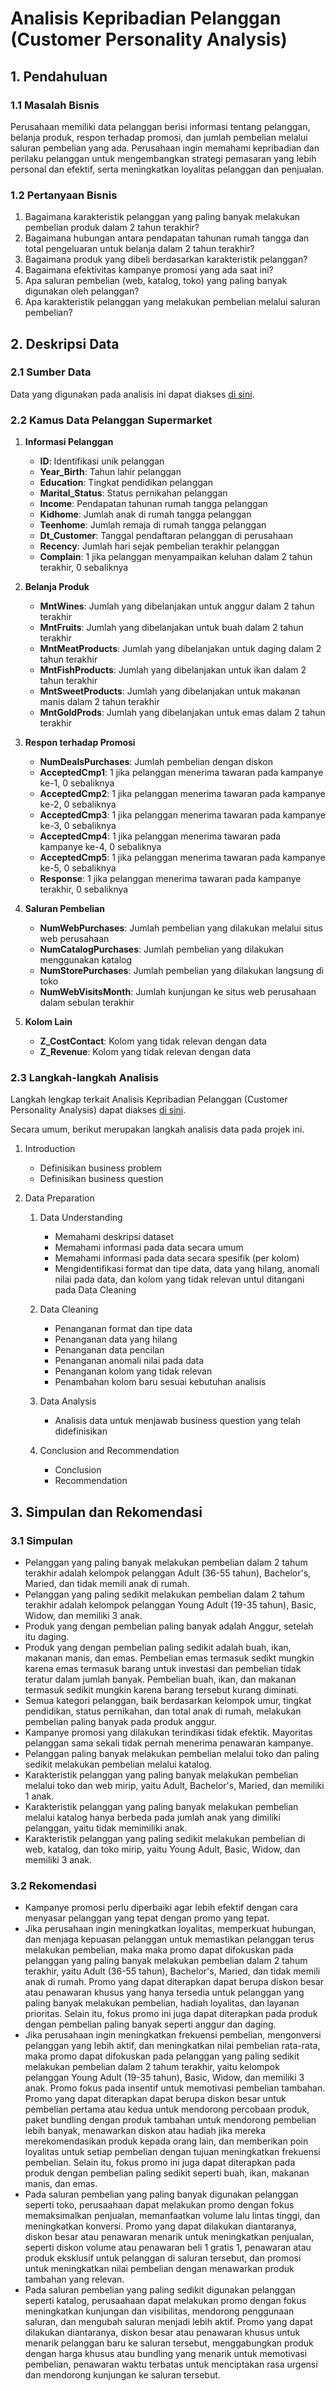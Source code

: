 # Analisis Kepribadian Pelanggan (Customer Personality Analysis)

## 1. Pendahuluan

### 1.1 Masalah Bisnis

Perusahaan memiliki data pelanggan berisi informasi tentang pelanggan, belanja produk, respon terhadap promosi, dan jumlah pembelian melalui saluran pembelian yang ada. Perusahaan ingin memahami kepribadian dan perilaku pelanggan untuk mengembangkan strategi pemasaran yang lebih personal dan efektif, serta meningkatkan loyalitas pelanggan dan penjualan.

### 1.2 Pertanyaan Bisnis

1. Bagaimana karakteristik pelanggan yang paling banyak melakukan pembelian produk dalam 2 tahun terakhir?
2. Bagaimana hubungan antara pendapatan tahunan rumah tangga dan total pengeluaran untuk belanja dalam 2 tahun terakhir?
3. Bagaimana produk yang dibeli berdasarkan karakteristik pelanggan?
4. Bagaimana efektivitas kampanye promosi yang ada saat ini?
5. Apa saluran pembelian (web, katalog, toko) yang paling banyak digunakan oleh pelanggan?
6. Apa karakteristik pelanggan yang melakukan pembelian melalui saluran pembelian?

## 2. Deskripsi Data

### 2.1 Sumber Data

Data yang digunakan pada analisis ini dapat diakses [di sini](https://github.com/fawwazmts/customer-personality-analysis/blob/main/Supermarket%20Customers.csv).

### 2.2 Kamus Data Pelanggan Supermarket

1. **Informasi Pelanggan**

   * **ID**: Identifikasi unik pelanggan
   * **Year_Birth**: Tahun lahir pelanggan
   * **Education**: Tingkat pendidikan pelanggan
   * **Marital_Status**: Status pernikahan pelanggan
   * **Income**: Pendapatan tahunan rumah tangga pelanggan
   * **Kidhome**: Jumlah anak di rumah tangga pelanggan
   * **Teenhome**: Jumlah remaja di rumah tangga pelanggan
   * **Dt_Customer**: Tanggal pendaftaran pelanggan di perusahaan
   * **Recency**: Jumlah hari sejak pembelian terakhir pelanggan
   * **Complain**: 1 jika pelanggan menyampaikan keluhan dalam 2 tahun terakhir, 0 sebaliknya
2. **Belanja Produk**

   * **MntWines**: Jumlah yang dibelanjakan untuk anggur dalam 2 tahun terakhir
   * **MntFruits**: Jumlah yang dibelanjakan untuk buah dalam 2 tahun terakhir
   * **MntMeatProducts**: Jumlah yang dibelanjakan untuk daging dalam 2 tahun terakhir
   * **MntFishProducts**: Jumlah yang dibelanjakan untuk ikan dalam 2 tahun terakhir
   * **MntSweetProducts**: Jumlah yang dibelanjakan untuk makanan manis dalam 2 tahun terakhir
   * **MntGoldProds**: Jumlah yang dibelanjakan untuk emas dalam 2 tahun terakhir
3. **Respon terhadap Promosi**

   * **NumDealsPurchases**: Jumlah pembelian dengan diskon
   * **AcceptedCmp1**: 1 jika pelanggan menerima tawaran pada kampanye ke-1, 0 sebaliknya
   * **AcceptedCmp2**: 1 jika pelanggan menerima tawaran pada kampanye ke-2, 0 sebaliknya
   * **AcceptedCmp3**: 1 jika pelanggan menerima tawaran pada kampanye ke-3, 0 sebaliknya
   * **AcceptedCmp4**: 1 jika pelanggan menerima tawaran pada kampanye ke-4, 0 sebaliknya
   * **AcceptedCmp5**: 1 jika pelanggan menerima tawaran pada kampanye ke-5, 0 sebaliknya
   * **Response**: 1 jika pelanggan menerima tawaran pada kampanye terakhir, 0 sebaliknya
4. **Saluran Pembelian**

   * **NumWebPurchases**: Jumlah pembelian yang dilakukan melalui situs web perusahaan
   * **NumCatalogPurchases**: Jumlah pembelian yang dilakukan menggunakan katalog
   * **NumStorePurchases**: Jumlah pembelian yang dilakukan langsung di toko
   * **NumWebVisitsMonth**: Jumlah kunjungan ke situs web perusahaan dalam sebulan terakhir
5. **Kolom Lain**

   * **Z_CostContact**: Kolom yang tidak relevan dengan data
   * **Z_Revenue**: Kolom yang tidak relevan dengan data

### 2.3 Langkah-langkah Analisis

Langkah lengkap terkait Analisis Kepribadian Pelanggan (Customer Personality Analysis) dapat diakses [di sini](https://github.com/fawwazmts/customer-personality-analysis/blob/main/CustomerPersonalityAnalysis.ipynb).

Secara umum, berikut merupakan langkah analisis data pada projek ini.

1. Introduction

   * Definisikan business problem
   * Definisikan business question
2. Data Preparation

   1. Data Understanding

      * Memahami deskripsi dataset
      * Memahami informasi pada data secara umum
      * Memahami informasi pada data secara spesifik (per kolom)
      * Mengidentifikasi format dan tipe data, data yang hilang, anomali nilai pada data, dan kolom yang tidak relevan untul ditangani pada Data Cleaning
   2. Data Cleaning

      * Penanganan format dan tipe data
      * Penanganan data yang hilang
      * Penanganan data pencilan
      * Penanganan anomali nilai pada data
      * Penanganan kolom yang tidak relevan
      * Penambahan kolom baru sesuai kebutuhan analisis
   3. Data Analysis

      * Analisis data untuk menjawab business question yang telah didefinisikan
   4. Conclusion and Recommendation

      * Conclusion
      * Recommendation

## 3. Simpulan dan Rekomendasi

### 3.1 Simpulan

- Pelanggan yang paling banyak melakukan pembelian dalam 2 tahum terakhir adalah kelompok pelanggan Adult (36-55 tahun), Bachelor's, Maried, dan tidak memili anak di rumah.
- Pelanggan yang paling sedikit melakukan pembelian dalam 2 tahum terakhir adalah kelompok pelanggan Young Adult (19-35 tahun), Basic, Widow, dan memiliki 3 anak.
- Produk yang dengan pembelian paling banyak adalah Anggur, setelah itu daging.
- Produk yang dengan pembelian paling sedikit adalah buah, ikan, makanan manis, dan emas. Pembelian emas termasuk sedikt mungkin karena emas termasuk barang untuk investasi dan pembelian tidak teratur dalam jumlah banyak. Pembelian buah, ikan, dan makanan termasuk sedikit mungkin karena barang tersebut kurang diminati.
- Semua kategori pelanggan, baik berdasarkan kelompok umur, tingkat pendidikan, status pernikahan, dan total anak di rumah, melakukan pembelian paling banyak pada produk anggur.
- Kampanye promosi yang dilakukan terindikasi tidak efektik. Mayoritas pelanggan sama sekali tidak pernah menerima penawaran kampanye.
- Pelanggan paling banyak melakukan pembelian melalui toko dan paling sedikit melakukan pembelian melalui katalog.
- Karakteristik pelanggan yang paling banyak melakukan pembelian melalui toko dan web mirip, yaitu Adult, Bachelor's, Maried, dan memiliki 1 anak.
- Karakteristik pelanggan yang paling banyak melakukan pembelian melalui katalog hanya berbeda pada jumlah anak yang dimiliki pelanggan, yaitu tidak memimiliki anak.
- Karakteristik pelanggan yang paling sedikit melakukan pembelian di web, katalog, dan toko mirip, yaitu Young Adult, Basic, Widow, dan memiliki 3 anak.

### 3.2 Rekomendasi

- Kampanye promosi perlu diperbaiki agar lebih efektif dengan cara menyasar pelanggan yang tepat dengan promo yang tepat.
- Jika perusahaan ingin meningkatkan loyalitas, memperkuat hubungan, dan menjaga kepuasan pelanggan untuk memastikan pelanggan terus melakukan pembelian, maka maka promo dapat difokuskan pada pelanggan yang paling banyak melakukan pembelian dalam 2 tahum terakhir, yaitu Adult (36-55 tahun), Bachelor's, Maried, dan tidak memili anak di rumah. Promo yang dapat diterapkan dapat berupa diskon besar atau penawaran khusus yang hanya tersedia untuk pelanggan yang paling banyak melakukan pembelian, hadiah loyalitas, dan layanan prioritas. Selain itu, fokus promo ini juga dapat diterapkan pada produk dengan pembelian paling banyak seperti anggur dan daging.
- Jika perusahaan ingin meningkatkan frekuensi pembelian, mengonversi pelanggan yang lebih aktif, dan meningkatkan nilai pembelian rata-rata, maka promo dapat difokuskan pada pelanggan yang paling sedikit melakukan pembelian dalam 2 tahum terakhir, yaitu kelompok pelanggan Young Adult (19-35 tahun), Basic, Widow, dan memiliki 3 anak. Promo fokus pada insentif untuk memotivasi pembelian tambahan. Promo yang dapat diterapkan dapat berupa diskon besar untuk pembelian pertama atau kedua untuk mendorong percobaan produk, paket bundling dengan produk tambahan untuk mendorong pembelian lebih banyak, menawarkan diskon atau hadiah jika mereka merekomendasikan produk kepada orang lain, dan memberikan poin loyalitas untuk setiap pembelian dengan tujuan meningkatkan frekuensi pembelian. Selain itu, fokus promo ini juga dapat diterapkan pada produk dengan pembelian paling sedikit seperti buah, ikan, makanan manis, dan emas.
- Pada saluran pembelian yang paling banyak digunakan pelanggan seperti toko, perusaahaan dapat melakukan promo dengan fokus memaksimalkan penjualan, memanfaatkan volume lalu lintas tinggi, dan meningkatkan konversi. Promo yang dapat dilakukan diantaranya, diskon besar atau penawaran menarik untuk meningkatkan penjualan, seperti diskon volume atau penawaran beli 1 gratis 1, penawaran atau produk eksklusif untuk pelanggan di saluran tersebut, dan promosi untuk meningkatkan nilai pembelian dengan menawarkan produk tambahan yang relevan.
- Pada saluran pembelian yang paling sedikit digunakan pelanggan seperti katalog, perusaahaan dapat melakukan promo dengan fokus meningkatkan kunjungan dan visibilitas, mendorong penggunaan saluran, dan mengubah saluran menjadi lebih aktif. Promo yang dapat dilakukan diantaranya, diskon besar atau penawaran khusus untuk menarik pelanggan baru ke saluran tersebut, menggabungkan produk dengan harga khusus atau bundling yang menarik untuk memotivasi pembelian, penawaran waktu terbatas untuk menciptakan rasa urgensi dan mendorong kunjungan ke saluran tersebut.
